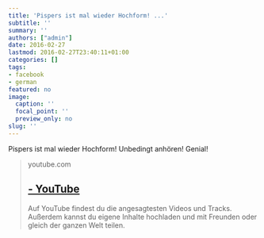 ```yaml
---
title: 'Pispers ist mal wieder Hochform! ...'
subtitle: ''
summary: ''
authors: ["admin"]
date: 2016-02-27
lastmod: 2016-02-27T23:40:11+01:00
categories: []
tags:
- facebook
- german
featured: no
image:
  caption: ''
  focal_point: ''
  preview_only: no
slug: ''
---
```

Pispers ist mal wieder Hochform! Unbedingt anhören! Genial!
> youtube.com
> ## [ - YouTube](https://www.youtube.com/watch?v=IFJot4tiwcg)
>
>Auf YouTube findest du die angesagtesten Videos und Tracks. Außerdem kannst du eigene Inhalte hochladen und mit Freunden oder gleich der ganzen Welt teilen.


